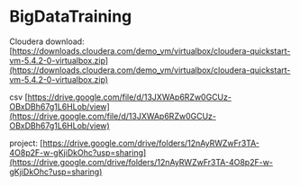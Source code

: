 # BigDataTraining
Cloudera download: [https://downloads.cloudera.com/demo_vm/virtualbox/cloudera-quickstart-vm-5.4.2-0-virtualbox.zip](https://downloads.cloudera.com/demo_vm/virtualbox/cloudera-quickstart-vm-5.4.2-0-virtualbox.zip)

csv [https://drive.google.com/file/d/13JXWAp6RZw0GCUz-OBxDBh67g1L6HLob/view](https://drive.google.com/file/d/13JXWAp6RZw0GCUz-OBxDBh67g1L6HLob/view)



project: [https://drive.google.com/drive/folders/12nAyRWZwFr3TA-4O8p2F-w-gKjiDkOhc?usp=sharing](https://drive.google.com/drive/folders/12nAyRWZwFr3TA-4O8p2F-w-gKjiDkOhc?usp=sharing)
